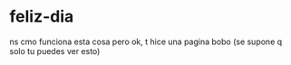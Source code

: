 # feliz-dia
ns cmo funciona esta cosa pero ok, t hice una pagina bobo (se supone q solo tu puedes ver esto)
